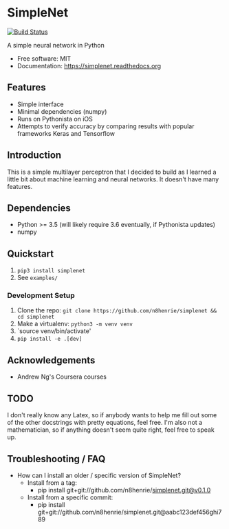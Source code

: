 # SimpleNet

[![Build Status](https://travis-ci.org/n8henrie/simplenet.svg?branch=master)](https://travis-ci.org/n8henrie/simplenet)

A simple neural network in Python

- Free software: MIT
- Documentation: https://simplenet.readthedocs.org

## Features

- Simple interface
- Minimal dependencies (numpy)
- Runs on Pythonista on iOS
- Attempts to verify accuracy by comparing results with popular frameworks
  Keras and Tensorflow

## Introduction

This is a simple multilayer perceptron that I decided to build as I learned a
little bit about machine learning and neural networks. It doesn't have many
features.

## Dependencies

- Python >= 3.5 (will likely require 3.6 eventually, if Pythonista updates)
- numpy

## Quickstart

1. `pip3 install simplenet`
1. See `examples/`

### Development Setup

1. Clone the repo: `git clone https://github.com/n8henrie/simplenet && cd
   simplenet`
1. Make a virtualenv: `python3 -m venv venv`
1. `source venv/bin/activate'
1. `pip install -e .[dev]`

## Acknowledgements

- Andrew Ng's Coursera courses

## TODO

I don't really know any Latex, so if anybody wants to help me fill out some of
the other docstrings with pretty equations, feel free. I'm also not a
mathematician, so if anything doesn't seem quite right, feel free to speak up.

## Troubleshooting / FAQ

- How can I install an older / specific version of SimpleNet?
    - Install from a tag:
        - pip install git+git://github.com/n8henrie/simplenet.git@v0.1.0
    - Install from a specific commit:
        - pip install git+git://github.com/n8henrie/simplenet.git@aabc123def456ghi789
